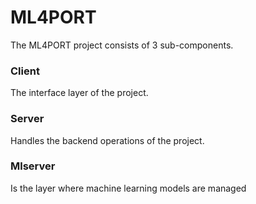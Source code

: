 # ML4PORT

The ML4PORT project consists of 3 sub-components.

### Client

The interface layer of the project.

### Server

Handles the backend operations of the project.

### Mlserver

Is the layer where machine learning models are managed
